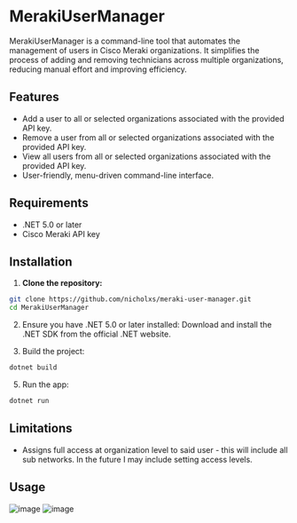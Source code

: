 # MerakiUserManager

MerakiUserManager is a command-line tool that automates the management of users in Cisco Meraki organizations. It simplifies the process of adding and removing technicians across multiple organizations, reducing manual effort and improving efficiency.

## Features

- Add a user to all or selected organizations associated with the provided API key.
- Remove a user from all or selected organizations associated with the provided API key.
- View all users from all or selected organizations associated with the provided API key. 
- User-friendly, menu-driven command-line interface.

## Requirements

- .NET 5.0 or later
- Cisco Meraki API key

## Installation

1. **Clone the repository:**

```sh
git clone https://github.com/nicholxs/meraki-user-manager.git
cd MerakiUserManager
```

2. Ensure you have .NET 5.0 or later installed:
   Download and install the .NET SDK from the official .NET website.

4. Build the project:
```sh
dotnet build
```

5. Run the app:
```sh
dotnet run
```

## Limitations

- Assigns full access at organization level to said user - this will include all sub networks. In the future I may include setting access levels.

## Usage
![image](https://github.com/user-attachments/assets/1f66cee9-fa0a-4f6a-9384-f4de1d5c3498)
![image](https://github.com/user-attachments/assets/9c436069-ac33-464a-a29c-57971a2eeee4)
